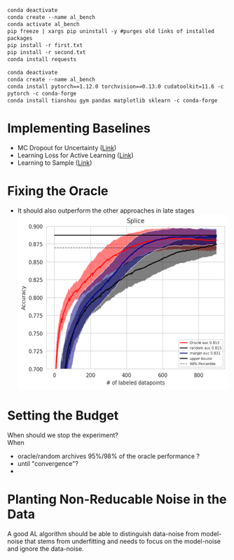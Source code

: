 ```commandline
conda deactivate
conda create --name al_bench
conda activate al_bench
pip freeze | xargs pip uninstall -y #purges old links of installed packages
pip install -r first.txt
pip install -r second.txt
conda install requests
```

```commandline
conda deactivate
conda create --name al_bench
conda install pytorch==1.12.0 torchvision==0.13.0 cudatoolkit=11.6 -c pytorch -c conda-forge
conda install tianshou gym pandas matplotlib sklearn -c conda-forge
```

# Implementing Baselines
- MC Dropout for Uncertainty ([Link](https://openaccess.thecvf.com/content_cvpr_2018/papers/Beluch_The_Power_of_CVPR_2018_paper.pdf))
- Learning Loss for Active Learning ([Link](https://openaccess.thecvf.com/content_CVPR_2019/papers/Yoo_Learning_Loss_for_Active_Learning_CVPR_2019_paper.pdf))
- Learning to Sample ([Link](https://arxiv.org/pdf/1909.03585.pdf))

# Fixing the Oracle 
- It should also outperform the other approaches in late stages
  <img height="400" src="img/oracle_performance.png" width="500"/>

# Setting the Budget
When should we stop the experiment? \
When
- oracle/random archives 95%/98% of the oracle performance ?
- until "convergence"?
- 

# Planting Non-Reducable Noise in the Data
A good AL algorithm should be able to distinguish data-noise from model-noise that stems from underfitting and needs to focus on the model-noise and ignore the data-noise.
